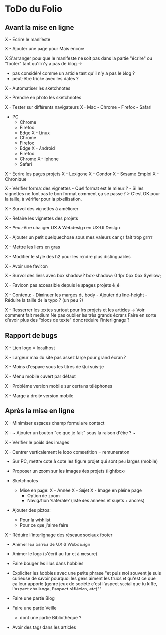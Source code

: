 # ToDo du Folio

## Avant la mise en ligne

X - Écrire le manifeste

X - Ajouter une page pour Mais encore

X  S'arranger pour que le manifeste ne soit pas dans la partie "écrire" ou "footer" tant qu'il n'y a pas de blog ->
  - pas considéré comme un article tant qu'il n'y a pas le blog ?
  - peut-être triche avec les dates ?

X - Automatiser les sketchnotes

X - Prendre en photo les sketchnotes

X - Tester sur différents navigateurs
  X - Mac
      - Chrome
      - Firefox
      - Safari
  - PC
    - Chrome
    - Firefox
    - Edge
  X - Linux
    - Chrome
    - Firefox
    - Edge
  X - Android
    - Firefox
    - Chrome
  X - Iphone
     - Safari

X - Écrire les pages projets
  X - Lexigone
  X - Condor
  X - Sésame Emploi
  X - Chronique

X  - Vérifier format des vignettes
      - Quel format est le mieux ?
      - Si les vignettes ne font pas le bon format comment ça se passe ? > C'est OK pour la taille, à vérifier pour la pixellisation.

X - Survol des vignettes à améliorer

X - Refaire les vignettes des projets

X  - Peut-être changer UX & Webdesign en UX·UI Design

X - Ajouter un petit quelquechose sous mes valeurs car ça fait trop grrrr

X  - Mettre les liens en gras

X  - Modifier le style des h2 pour les rendre plus distinguables

X  - Avoir une favicon

X  - Survol des liens avec box shadow ? box-shadow: 0 1px 0px 0px $yellow;

X  - Favicon pas accessible depuis le spages projets è_é

X  - Contenu:
      - Diminuer les marges du body
      - Ajouter du line-height
      - Réduire la taille de la typo ? (un peu ?)

X - Resserrer les textes surtout pour les projets et les articles ->
     Voir comment fait medium
     Ne pas oublier les très grands écrans
     Faire en sorte d'avoir plus des "blocs de texte" donc réduire l'interlignage ?


## Rapport de bugs

X - Lien logo = localhost

X - Largeur max du site pas assez large pour grand écran ?

X - Moins d'espace sous les titres de Qui suis-je

X - Menu mobile ouvert par défaut

X - Problème version mobile sur certains téléphones

X - Marge à droite version mobile


## Après la mise en ligne

X - Minimiser espaces champ formulaire contact

X - ~ Ajouter un bouton "ce que je fais" sous la raison d'être ? ~

X - Vérifier le poids des images

X - Centrer verticalement le logo competition = remuneration

- Sur PC, mettre cote à cote les figure projet qui sont peu larges (mobile)

- Proposer un zoom sur les images des projets (lightbox)

- Sketchnotes
  - Mise en page:
    X - Année
    X - Sujet
    X - Image en pleine page
    - Option de zoom
    - Navigation ?latérale? (liste des années et sujets + ancres)

- Ajouter des pictos:
  - Pour la wishlist
  - Pour ce que j'aime faire

X - Réduire l'interlignage des réseaux sociaux footer

- Animer les barres de UX & Webdesign

- Animer le logo (s'écrit au fur et à mesure)

- Faire bouger les illus dans hobbies

- Expliciter les hobbies avec une petite phrase "et puis moi souvent je suis curieuse de savoir pourquoi les gens aiment les trucs et qu'est ce que ça leur apporte (genre jeux de société c'est l'aspect social que tu kiffe, l'aspect challenge, l'aspect réfléxion, etc)""

- Faire une partie Blog

- Faire une partie Veille
  - dont une partie Bibliothèque ?

- Avoir des tags dans les articles
